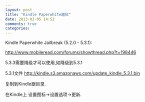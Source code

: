 ```yaml
---
layout: post
title: "Kindle Paperwhite越狱"
date: 2013-02-05 14:52
comments: true
categories: 
---
```

Kindle Paperwhite Jailbreak (5.2.0 - 5.3.1):

<http://www.mobileread.com/forums/showthread.php?t=198446>

5.3.3需要降级才可以使用,如降级到5.3.1

5.3.1文件 <http://kindle.s3.amazonaws.com/update_kindle_5.3.1.bin>

复制到Kindle跟目录.

在Kindle上 设置图标->设置选项->更新.


